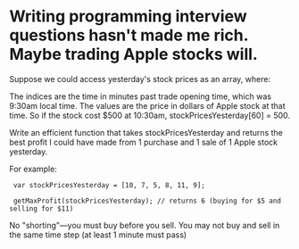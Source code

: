 # Writing programming interview questions hasn't made me rich. Maybe trading Apple stocks will.
 Suppose we could access yesterday's stock prices as an array, where:

 The indices are the time in minutes past trade opening time, which was 9:30am local time.
 The values are the price in dollars of Apple stock at that time.
 So if the stock cost $500 at 10:30am, stockPricesYesterday[60] = 500.

 Write an efficient function that takes stockPricesYesterday and returns the best profit I could have made from 1 purchase and 1 sale of 1 Apple stock yesterday.

 For example:
```
 var stockPricesYesterday = [10, 7, 5, 8, 11, 9];

 getMaxProfit(stockPricesYesterday); // returns 6 (buying for $5 and selling for $11)
```
 No "shorting"—you must buy before you sell. You may not buy and sell in the same time step (at least 1 minute must pass)
